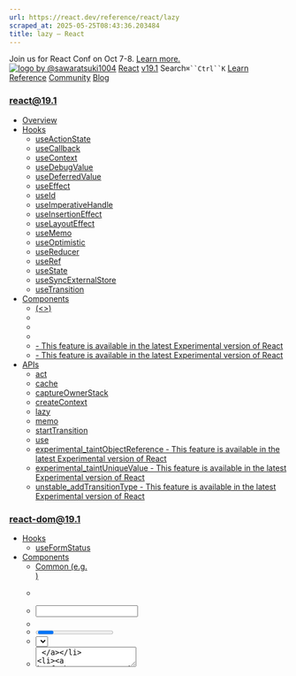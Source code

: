 ```yaml
---
url: https://react.dev/reference/react/lazy
scraped_at: 2025-05-25T08:43:36.203484
title: lazy – React
---
```


Join us for React Conf on Oct 7-8.
[Learn more.](https://conf.react.dev/)
[![logo by @sawaratsuki1004](https://react.dev/_next/image?url=%2Fimages%2Fuwu.png&w=128&q=75)](https://react.dev/)
[React](https://react.dev/)
[v19.1](https://react.dev/versions)
Search`⌘``Ctrl``K`
[Learn](https://react.dev/learn)
[Reference](https://react.dev/reference/react)
[Community](https://react.dev/community)
[Blog](https://react.dev/blog)
[](https://react.dev/community/translations)
[](https://github.com/facebook/react/releases)
### react@19.1
  * [Overview ](https://react.dev/reference/react "Overview")
  * [Hooks ](https://react.dev/reference/react/hooks "Hooks")
    * [useActionState ](https://react.dev/reference/react/useActionState "useActionState")
    * [useCallback ](https://react.dev/reference/react/useCallback "useCallback")
    * [useContext ](https://react.dev/reference/react/useContext "useContext")
    * [useDebugValue ](https://react.dev/reference/react/useDebugValue "useDebugValue")
    * [useDeferredValue ](https://react.dev/reference/react/useDeferredValue "useDeferredValue")
    * [useEffect ](https://react.dev/reference/react/useEffect "useEffect")
    * [useId ](https://react.dev/reference/react/useId "useId")
    * [useImperativeHandle ](https://react.dev/reference/react/useImperativeHandle "useImperativeHandle")
    * [useInsertionEffect ](https://react.dev/reference/react/useInsertionEffect "useInsertionEffect")
    * [useLayoutEffect ](https://react.dev/reference/react/useLayoutEffect "useLayoutEffect")
    * [useMemo ](https://react.dev/reference/react/useMemo "useMemo")
    * [useOptimistic ](https://react.dev/reference/react/useOptimistic "useOptimistic")
    * [useReducer ](https://react.dev/reference/react/useReducer "useReducer")
    * [useRef ](https://react.dev/reference/react/useRef "useRef")
    * [useState ](https://react.dev/reference/react/useState "useState")
    * [useSyncExternalStore ](https://react.dev/reference/react/useSyncExternalStore "useSyncExternalStore")
    * [useTransition ](https://react.dev/reference/react/useTransition "useTransition")
  * [Components ](https://react.dev/reference/react/components "Components")
    * [<Fragment> (<>) ](https://react.dev/reference/react/Fragment "<Fragment> \(<>\)")
    * [<Profiler> ](https://react.dev/reference/react/Profiler "<Profiler>")
    * [<StrictMode> ](https://react.dev/reference/react/StrictMode "<StrictMode>")
    * [<Suspense> ](https://react.dev/reference/react/Suspense "<Suspense>")
    * [<Activity> - This feature is available in the latest Experimental version of React](https://react.dev/reference/react/Activity "<Activity>")
    * [<ViewTransition> - This feature is available in the latest Experimental version of React](https://react.dev/reference/react/ViewTransition "<ViewTransition>")
  * [APIs ](https://react.dev/reference/react/apis "APIs")
    * [act ](https://react.dev/reference/react/act "act")
    * [cache ](https://react.dev/reference/react/cache "cache")
    * [captureOwnerStack ](https://react.dev/reference/react/captureOwnerStack "captureOwnerStack")
    * [createContext ](https://react.dev/reference/react/createContext "createContext")
    * [lazy ](https://react.dev/reference/react/lazy "lazy")
    * [memo ](https://react.dev/reference/react/memo "memo")
    * [startTransition ](https://react.dev/reference/react/startTransition "startTransition")
    * [use ](https://react.dev/reference/react/use "use")
    * [experimental_taintObjectReference  - This feature is available in the latest Experimental version of React](https://react.dev/reference/react/experimental_taintObjectReference "experimental_taintObjectReference")
    * [experimental_taintUniqueValue  - This feature is available in the latest Experimental version of React](https://react.dev/reference/react/experimental_taintUniqueValue "experimental_taintUniqueValue")
    * [unstable_addTransitionType  - This feature is available in the latest Experimental version of React](https://react.dev/reference/react/addTransitionType "unstable_addTransitionType")
### react-dom@19.1
  * [Hooks ](https://react.dev/reference/react-dom/hooks "Hooks")
    * [useFormStatus ](https://react.dev/reference/react-dom/hooks/useFormStatus "useFormStatus")
  * [Components ](https://react.dev/reference/react-dom/components "Components")
    * [Common (e.g. <div>) ](https://react.dev/reference/react-dom/components/common "Common \(e.g. <div>\)")
    * [<form> ](https://react.dev/reference/react-dom/components/form "<form>")
    * [<input> ](https://react.dev/reference/react-dom/components/input "<input>")
    * [<option> ](https://react.dev/reference/react-dom/components/option "<option>")
    * [<progress> ](https://react.dev/reference/react-dom/components/progress "<progress>")
    * [<select> ](https://react.dev/reference/react-dom/components/select "<select>")
    * [<textarea> ](https://react.dev/reference/react-dom/components/textarea "<textarea>")
    * [<link> ](https://react.dev/reference/react-dom/components/link "<link>")
    * [<meta> ](https://react.dev/reference/react-dom/components/meta "<meta>")
    * [<script> ](https://react.dev/reference/react-dom/components/script "<script>")
    * [<style> ](https://react.dev/reference/react-dom/components/style "<style>")
    * [<title> ](https://react.dev/reference/react-dom/components/title "<title>")
  * [APIs ](https://react.dev/reference/react-dom "APIs")
    * [createPortal ](https://react.dev/reference/react-dom/createPortal "createPortal")
    * [flushSync ](https://react.dev/reference/react-dom/flushSync "flushSync")
    * [preconnect ](https://react.dev/reference/react-dom/preconnect "preconnect")
    * [prefetchDNS ](https://react.dev/reference/react-dom/prefetchDNS "prefetchDNS")
    * [preinit ](https://react.dev/reference/react-dom/preinit "preinit")
    * [preinitModule ](https://react.dev/reference/react-dom/preinitModule "preinitModule")
    * [preload ](https://react.dev/reference/react-dom/preload "preload")
    * [preloadModule ](https://react.dev/reference/react-dom/preloadModule "preloadModule")
  * [Client APIs ](https://react.dev/reference/react-dom/client "Client APIs")
    * [createRoot ](https://react.dev/reference/react-dom/client/createRoot "createRoot")
    * [hydrateRoot ](https://react.dev/reference/react-dom/client/hydrateRoot "hydrateRoot")
  * [Server APIs ](https://react.dev/reference/react-dom/server "Server APIs")
    * [renderToPipeableStream ](https://react.dev/reference/react-dom/server/renderToPipeableStream "renderToPipeableStream")
    * [renderToReadableStream ](https://react.dev/reference/react-dom/server/renderToReadableStream "renderToReadableStream")
    * [renderToStaticMarkup ](https://react.dev/reference/react-dom/server/renderToStaticMarkup "renderToStaticMarkup")
    * [renderToString ](https://react.dev/reference/react-dom/server/renderToString "renderToString")
  * [Static APIs ](https://react.dev/reference/react-dom/static "Static APIs")
    * [prerender ](https://react.dev/reference/react-dom/static/prerender "prerender")
    * [prerenderToNodeStream ](https://react.dev/reference/react-dom/static/prerenderToNodeStream "prerenderToNodeStream")
### Rules of React
  * [Overview ](https://react.dev/reference/rules "Overview")
    * [Components and Hooks must be pure ](https://react.dev/reference/rules/components-and-hooks-must-be-pure "Components and Hooks must be pure")
    * [React calls Components and Hooks ](https://react.dev/reference/rules/react-calls-components-and-hooks "React calls Components and Hooks")
    * [Rules of Hooks ](https://react.dev/reference/rules/rules-of-hooks "Rules of Hooks")
### React Server Components
  * [Server Components ](https://react.dev/reference/rsc/server-components "Server Components")
  * [Server Functions ](https://react.dev/reference/rsc/server-functions "Server Functions")
  * [Directives ](https://react.dev/reference/rsc/directives "Directives")
    * ['use client' ](https://react.dev/reference/rsc/use-client "'use client'")
    * ['use server' ](https://react.dev/reference/rsc/use-server "'use server'")
### Legacy APIs
  * [Legacy React APIs ](https://react.dev/reference/react/legacy "Legacy React APIs")
    * [Children ](https://react.dev/reference/react/Children "Children")
    * [cloneElement ](https://react.dev/reference/react/cloneElement "cloneElement")
    * [Component ](https://react.dev/reference/react/Component "Component")
    * [createElement ](https://react.dev/reference/react/createElement "createElement")
    * [createRef ](https://react.dev/reference/react/createRef "createRef")
    * [forwardRef ](https://react.dev/reference/react/forwardRef "forwardRef")
    * [isValidElement ](https://react.dev/reference/react/isValidElement "isValidElement")
    * [PureComponent ](https://react.dev/reference/react/PureComponent "PureComponent")


Is this page useful?
[API Reference](https://react.dev/reference/react)
[APIs](https://react.dev/reference/react/apis)
# lazy[](https://react.dev/reference/react/lazy#undefined "Link for this heading")
`lazy` lets you defer loading component’s code until it is rendered for the first time.
```

const SomeComponent = lazy(load)

```

  * [Reference ](https://react.dev/reference/react/lazy#reference)
    * [`lazy(load)` ](https://react.dev/reference/react/lazy#lazy)
    * [`load` function ](https://react.dev/reference/react/lazy#load)
  * [Usage ](https://react.dev/reference/react/lazy#usage)
    * [Lazy-loading components with Suspense ](https://react.dev/reference/react/lazy#suspense-for-code-splitting)
  * [Troubleshooting ](https://react.dev/reference/react/lazy#troubleshooting)
    * [My `lazy` component’s state gets reset unexpectedly ](https://react.dev/reference/react/lazy#my-lazy-components-state-gets-reset-unexpectedly)


## Reference [](https://react.dev/reference/react/lazy#reference "Link for Reference ")
### `lazy(load)` [](https://react.dev/reference/react/lazy#lazy "Link for this heading")
Call `lazy` outside your components to declare a lazy-loaded React component:
```

import { lazy } from 'react';
const MarkdownPreview = lazy(() => import('./MarkdownPreview.js'));

```

[See more examples below.](https://react.dev/reference/react/lazy#usage)
#### Parameters [](https://react.dev/reference/react/lazy#parameters "Link for Parameters ")
  * `load`: A function that returns a [Promise](https://developer.mozilla.org/en-US/docs/Web/JavaScript/Reference/Global_Objects/Promise) or another _thenable_ (a Promise-like object with a `then` method). React will not call `load` until the first time you attempt to render the returned component. After React first calls `load`, it will wait for it to resolve, and then render the resolved value’s `.default` as a React component. Both the returned Promise and the Promise’s resolved value will be cached, so React will not call `load` more than once. If the Promise rejects, React will `throw` the rejection reason for the nearest Error Boundary to handle.


#### Returns [](https://react.dev/reference/react/lazy#returns "Link for Returns ")
`lazy` returns a React component you can render in your tree. While the code for the lazy component is still loading, attempting to render it will _suspend._ Use [`<Suspense>`](https://react.dev/reference/react/Suspense) to display a loading indicator while it’s loading.
### `load` function [](https://react.dev/reference/react/lazy#load "Link for this heading")
#### Parameters [](https://react.dev/reference/react/lazy#load-parameters "Link for Parameters ")
`load` receives no parameters.
#### Returns [](https://react.dev/reference/react/lazy#load-returns "Link for Returns ")
You need to return a [Promise](https://developer.mozilla.org/en-US/docs/Web/JavaScript/Reference/Global_Objects/Promise) or some other _thenable_ (a Promise-like object with a `then` method). It needs to eventually resolve to an object whose `.default` property is a valid React component type, such as a function, [`memo`](https://react.dev/reference/react/memo), or a [`forwardRef`](https://react.dev/reference/react/forwardRef) component.
## Usage [](https://react.dev/reference/react/lazy#usage "Link for Usage ")
### Lazy-loading components with Suspense [](https://react.dev/reference/react/lazy#suspense-for-code-splitting "Link for Lazy-loading components with Suspense ")
Usually, you import components with the static [`import`](https://developer.mozilla.org/en-US/docs/Web/JavaScript/Reference/Statements/import) declaration:
```

import MarkdownPreview from './MarkdownPreview.js';

```

To defer loading this component’s code until it’s rendered for the first time, replace this import with:
```

import { lazy } from 'react';
const MarkdownPreview = lazy(() => import('./MarkdownPreview.js'));

```

This code relies on [dynamic `import()`,](https://developer.mozilla.org/en-US/docs/Web/JavaScript/Reference/Operators/import) which might require support from your bundler or framework. Using this pattern requires that the lazy component you’re importing was exported as the `default` export.
Now that your component’s code loads on demand, you also need to specify what should be displayed while it is loading. You can do this by wrapping the lazy component or any of its parents into a [`<Suspense>`](https://react.dev/reference/react/Suspense) boundary:
```

<Suspense fallback={<Loading />}>
 <h2>Preview</h2>
 <MarkdownPreview />
</Suspense>

```

In this example, the code for `MarkdownPreview` won’t be loaded until you attempt to render it. If `MarkdownPreview` hasn’t loaded yet, `Loading` will be shown in its place. Try ticking the checkbox:
App.jsLoading.jsMarkdownPreview.js
App.js
ResetFork
```
import { useState, Suspense, lazy } from 'react';
import Loading from './Loading.js';
const MarkdownPreview = lazy(() => delayForDemo(import('./MarkdownPreview.js')));
export default function MarkdownEditor() {
 const [showPreview, setShowPreview] = useState(false);
 const [markdown, setMarkdown] = useState('Hello, **world**!');
 return (
  <>
   <textarea value={markdown} onChange={e => setMarkdown(e.target.value)} />
   <label>
    <input type="checkbox" checked={showPreview} onChange={e => setShowPreview(e.target.checked)} />
    Show preview
   </label>
   <hr />
   {showPreview && (
    <Suspense fallback={<Loading />}>
     <h2>Preview</h2>
     <MarkdownPreview markdown={markdown} />
    </Suspense>
   )}
  </>
 );
}
// Add a fixed delay so you can see the loading state
function delayForDemo(promise) {
 return new Promise(resolve => {
  setTimeout(resolve, 2000);
 }).then(() => promise);
}

```

Show more
This demo loads with an artificial delay. The next time you untick and tick the checkbox, `Preview` will be cached, so there will be no loading state. To see the loading state again, click “Reset” on the sandbox.
[Learn more about managing loading states with Suspense.](https://react.dev/reference/react/Suspense)
## Troubleshooting [](https://react.dev/reference/react/lazy#troubleshooting "Link for Troubleshooting ")
### My `lazy` component’s state gets reset unexpectedly [](https://react.dev/reference/react/lazy#my-lazy-components-state-gets-reset-unexpectedly "Link for this heading")
Do not declare `lazy` components _inside_ other components:
```

import { lazy } from 'react';
function Editor() {
 // 🔴 Bad: This will cause all state to be reset on re-renders
 const MarkdownPreview = lazy(() => import('./MarkdownPreview.js'));
 // ...
}

```

Instead, always declare them at the top level of your module:
```

import { lazy } from 'react';
// ✅ Good: Declare lazy components outside of your components
const MarkdownPreview = lazy(() => import('./MarkdownPreview.js'));
function Editor() {
 // ...
}

```

[PreviouscreateContext](https://react.dev/reference/react/createContext)[Nextmemo](https://react.dev/reference/react/memo)
[](https://opensource.fb.com/)
Copyright © Meta Platforms, Inc
no uwu plz
uwu?
Logo by[@sawaratsuki1004](https://twitter.com/sawaratsuki1004)
[Learn React](https://react.dev/learn)
[Quick Start](https://react.dev/learn)
[Installation](https://react.dev/learn/installation)
[Describing the UI](https://react.dev/learn/describing-the-ui)
[Adding Interactivity](https://react.dev/learn/adding-interactivity)
[Managing State](https://react.dev/learn/managing-state)
[Escape Hatches](https://react.dev/learn/escape-hatches)
[API Reference](https://react.dev/reference/react)
[React APIs](https://react.dev/reference/react)
[React DOM APIs](https://react.dev/reference/react-dom)
[Community](https://react.dev/community)
[Code of Conduct](https://github.com/facebook/react/blob/main/CODE_OF_CONDUCT.md)
[Meet the Team](https://react.dev/community/team)
[Docs Contributors](https://react.dev/community/docs-contributors)
[Acknowledgements](https://react.dev/community/acknowledgements)
More
[Blog](https://react.dev/blog)
[React Native](https://reactnative.dev/)
[Privacy](https://opensource.facebook.com/legal/privacy)
[Terms](https://opensource.fb.com/legal/terms/)
[](https://www.facebook.com/react)[](https://twitter.com/reactjs)[](https://bsky.app/profile/react.dev)[](https://github.com/facebook/react)
## On this page
  * [Overview](https://react.dev/reference/react/lazy)
  * [Reference ](https://react.dev/reference/react/lazy#reference)
  * [`lazy(load)` ](https://react.dev/reference/react/lazy#lazy)
  * [`load` function ](https://react.dev/reference/react/lazy#load)
  * [Usage ](https://react.dev/reference/react/lazy#usage)
  * [Lazy-loading components with Suspense ](https://react.dev/reference/react/lazy#suspense-for-code-splitting)
  * [Troubleshooting ](https://react.dev/reference/react/lazy#troubleshooting)
  * [My `lazy` component’s state gets reset unexpectedly ](https://react.dev/reference/react/lazy#my-lazy-components-state-gets-reset-unexpectedly)



